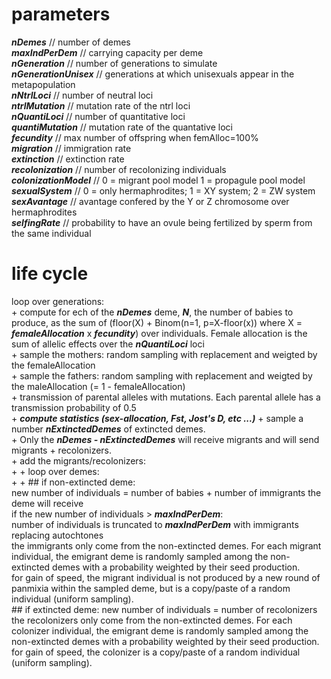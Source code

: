 # parameters  
***nDemes*** // number of demes  
***maxIndPerDem*** // carrying capacity per deme  
***nGeneration*** // number of generations to simulate  
***nGenerationUnisex***	// generations at which unisexuals appear in the metapopulation  
***nNtrlLoci*** // number of neutral loci  
***ntrlMutation*** // mutation rate of the ntrl loci  
***nQuantiLoci*** // number of quantitative loci  
***quantiMutation*** // mutation rate of the quantative loci  
***fecundity*** // max number of offspring when femAlloc=100%  
***migration*** // immigration rate  
***extinction*** // extinction rate  
***recolonization*** // number of recolonizing individuals  
***colonizationModel*** // 0 = migrant pool model 1 = propagule pool model  
***sexualSystem*** // 0 = only hermaphrodites; 1 = XY system; 2 = ZW system  
***sexAvantage*** // avantage confered by the Y or Z chromosome over hermaphrodites  
***selfingRate*** // probability to have an ovule being fertilized by sperm from the same individual  
  
# life cycle  
loop over generations:  
	+ compute for ech of the ***nDemes*** deme, ***N***, the number of babies to produce, as the sum of (floor(X) + Binom(n=1, p=X-floor(x)) where X = ***femaleAllocation*** x ***fecundity***) over individuals. Female allocation is the sum of allelic effects over the ***nQuantiLoci*** loci  
	+ sample the mothers:  random sampling with replacement and weigted by the femaleAllocation  
	+ sample the fathers: random sampling with replacement and weigted by the maleAllocation (= 1 - femaleAllocation)  
	+ transmission of parental alleles with mutations. Each parental allele has a transmission probability of 0.5  
	+ __***compute statistics (sex-allocation, Fst, Jost's D, etc ...)***__
	+ sample a number ***nExtinctedDemes*** of extincted demes.  
	+ Only the ***nDemes - nExtinctedDemes*** will receive migrants and will send migrants + recolonizers.  
	+ add the migrants/recolonizers:  
	+ 	+ loop over demes:  
	+ 	+ 	## if non-extincted deme:  
				new number of individuals = number of babies + number of immigrants the deme will receive  
				if the new number of individuals > ***maxIndPerDem***:  
					number of individuals is truncated to ***maxIndPerDem*** with immigrants replacing autochtones  
				the immigrants only come from the non-extincted demes. For each migrant individual, the emigrant deme is randomly sampled among the non-extincted demes with a probability weighted by their seed production.  
				for gain of speed, the migrant individual is not produced by a new round of panmixia within the sampled deme, but is a copy/paste of a random individual (uniform sampling).  
			## if extincted deme:
				new number of individuals = number of recolonizers  
				the recolonizers only come from the non-extincted demes. For each colonizer individual, the emigrant deme is randomly sampled among the non-extincted demes with a probability weighted by their seed production.  
				for gain of speed, the colonizer is a copy/paste of a random individual (uniform sampling).  

